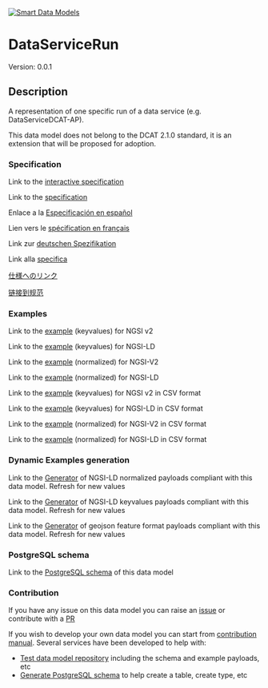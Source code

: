 [![Smart Data Models](https://smartdatamodels.org/wp-content/uploads/2022/01/SmartDataModels_logo.png "Logo")](https://smartdatamodels.org)
# DataServiceRun
Version: 0.0.1

## Description 

A representation of one specific run of a data service (e.g. DataServiceDCAT-AP).

This data model does not belong to the DCAT 2.1.0 standard, it is an extension that will be proposed for adoption.
### Specification

Link to the [interactive specification](https://swagger.lab.fiware.org/?url=https://smart-data-models.github.io/dataModel.DCAT-AP/DataServiceRun/swagger.yaml)

Link to the [specification](https://github.com/smart-data-models/dataModel.DCAT-AP/blob/master/DataServiceRun/doc/spec.md)

Enlace a la [Especificación en español](https://github.com/smart-data-models/dataModel.DCAT-AP/blob/master/DataServiceRun/doc/spec_ES.md)

Lien vers le [spécification en français](https://github.com/smart-data-models/dataModel.DCAT-AP/blob/master/DataServiceRun/doc/spec_FR.md)

Link zur [deutschen Spezifikation](https://github.com/smart-data-models/dataModel.DCAT-AP/blob/master/DataServiceRun/doc/spec_DE.md)

Link alla [specifica](https://github.com/smart-data-models/dataModel.DCAT-AP/blob/master/DataServiceRun/doc/spec_IT.md)

[仕様へのリンク](https://github.com/smart-data-models/dataModel.DCAT-AP/blob/master/DataServiceRun/doc/spec_JA.md)

[链接到规范](https://github.com/smart-data-models/dataModel.DCAT-AP/blob/master/DataServiceRun/doc/spec_ZH.md)
### Examples

Link to the [example](https://smart-data-models.github.io/dataModel.DCAT-AP/DataServiceRun/examples/example.json) (keyvalues) for NGSI v2

Link to the [example](https://smart-data-models.github.io/dataModel.DCAT-AP/DataServiceRun/examples/example.jsonld) (keyvalues) for NGSI-LD

Link to the [example](https://smart-data-models.github.io/dataModel.DCAT-AP/DataServiceRun/examples/example-normalized.json) (normalized) for NGSI-V2

Link to the [example](https://smart-data-models.github.io/dataModel.DCAT-AP/DataServiceRun/examples/example-normalized.jsonld) (normalized) for NGSI-LD

Link to the [example](https://github.com/smart-data-models/dataModel.DCAT-AP/blob/master/DataServiceRun/examples/example.json.csv) (keyvalues) for NGSI v2 in CSV format

Link to the [example](https://github.com/smart-data-models/dataModel.DCAT-AP/blob/master/DataServiceRun/examples/example.jsonld.csv) (keyvalues) for NGSI-LD in CSV format

Link to the [example](https://github.com/smart-data-models/dataModel.DCAT-AP/blob/master/DataServiceRun/examples/example-normalized.json.csv) (normalized) for NGSI-V2 in CSV format

Link to the [example](https://github.com/smart-data-models/dataModel.DCAT-AP/blob/master/DataServiceRun/examples/example-normalized.jsonld.csv) (normalized) for NGSI-LD in CSV format
### Dynamic Examples generation

Link to the [Generator](https://smartdatamodels.org/extra/ngsi-ld_generator.php?schemaUrl=https://raw.githubusercontent.com/smart-data-models/dataModel.DCAT-AP/master/DataServiceRun/schema.json&email=info@smartdatamodels.org) of NGSI-LD normalized payloads compliant with this data model. Refresh for new values

Link to the [Generator](https://smartdatamodels.org/extra/ngsi-ld_generator_keyvalues.php?schemaUrl=https://raw.githubusercontent.com/smart-data-models/dataModel.DCAT-AP/master/DataServiceRun/schema.json&email=info@smartdatamodels.org) of NGSI-LD keyvalues payloads compliant with this data model. Refresh for new values

Link to the [Generator](https://smartdatamodels.org/extra/geojson_features_generator.php?schemaUrl=https://raw.githubusercontent.com/smart-data-models/dataModel.DCAT-AP/master/DataServiceRun/schema.json&email=info@smartdatamodels.org) of geojson feature format payloads compliant with this data model. Refresh for new values
### PostgreSQL schema

Link to the [PostgreSQL schema](https://github.com/smart-data-models/dataModel.DCAT-AP/blob/master/DataServiceRun/schema.sql) of this data model
### Contribution

 If you have any issue on this data model you can raise an [issue](https://github.com/smart-data-models/dataModel.DCAT-AP/issues)  or contribute with a [PR](https://github.com/smart-data-models/dataModel.DCAT-AP/pulls)

 If you wish to develop your own data model you can start from [contribution manual](https://bit.ly/contribution_manual). Several services have been developed to help with: 
 - [Test data model repository](https://smartdatamodels.org/index.php/data-models-contribution-api/) including the schema and example payloads, etc
 - [Generate PostgreSQL schema](https://smartdatamodels.org/index.php/sql-service/) to help create a table, create type, etc